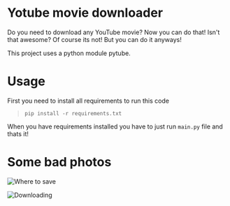 # Yotube movie downloader

Do you need to download any YouTube movie? Now you can do that! Isn't that awesome? Of course its not! But you can do it anyways! 

This project uses a python module pytube.

# Usage

First you need to install all requirements to run this code
> `pip install -r requirements.txt` 

When you have requirements installed you have to just run `main.py` file and thats it!


# Some bad photos

![Where to save](https://i.imgur.com/yCzqpIo.png)


![Downloading](https://i.imgur.com/3WUTn4N.png)
